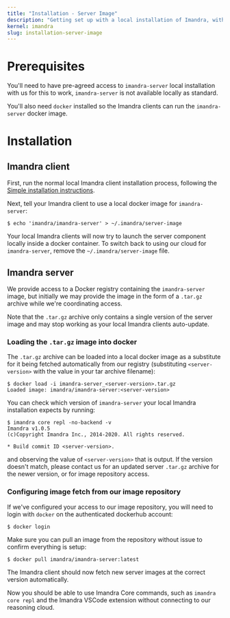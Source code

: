 ```yaml
---
title: "Installation - Server Image"
description: "Getting set up with a local installation of Imandra, with a local server"
kernel: imandra
slug: installation-server-image
---
```


# Prerequisites

You'll need to have pre-agreed access to `imandra-server` local installation with us for this to work, `imandra-server` is not available locally as standard.

You'll also need `docker` installed so the Imandra clients can run the `imandra-server` docker image.

# Installation

## Imandra client

First, run the normal local Imandra client installation process, following the [Simple installation instructions](Installation%20-%20Simple.md).

Next, tell your Imandra client to use a local docker image for `imandra-server`:

```shell
$ echo 'imandra/imandra-server' > ~/.imandra/server-image
```

Your local Imandra clients will now try to launch the server component locally inside a docker container. To switch back to using our cloud for `imandra-server`, remove the `~/.imandra/server-image` file.

## Imandra server

We provide access to a Docker registry containing the `imandra-server` image, but initially we may provide the image in the form of a `.tar.gz` archive while we're coordinating access.

Note that the `.tar.gz` archive only contains a single version of the server image and may stop working as your local Imandra clients auto-update.

### Loading the `.tar.gz` image into docker

The `.tar.gz` archive can be loaded into a local docker image as a substitute for it being fetched automatically from our registry (substituting `<server-version>` with the value in your tar archive filename):

```shell
$ docker load -i imandra-server_<server-version>.tar.gz
Loaded image: imandra/imandra-server:<server-version>
```

You can check which version of `imandra-server` your local Imandra installation expects by running:

```shell
$ imandra core repl -no-backend -v
Imandra v1.0.5
(c)Copyright Imandra Inc., 2014-2020. All rights reserved.

* Build commit ID <server-version>.
```

and observing the value of `<server-version>` that is output. If the version doesn't match, please contact us for an updated server `.tar.gz` archive for the newer version, or for image repository access.

### Configuring image fetch from our image repository

If we've configured your access to our image repository, you will need to login with `docker` on the authenticated dockerhub account:

```shell
$ docker login
```

Make sure you can pull an image from the repository without issue to confirm everything is setup:

```shell
$ docker pull imandra/imandra-server:latest
```

The Imandra client should now fetch new server images at the correct version automatically.

Now you should be able to use Imandra Core commands, such as `imandra core repl` and the Imandra VSCode extension without connecting to our reasoning cloud.
